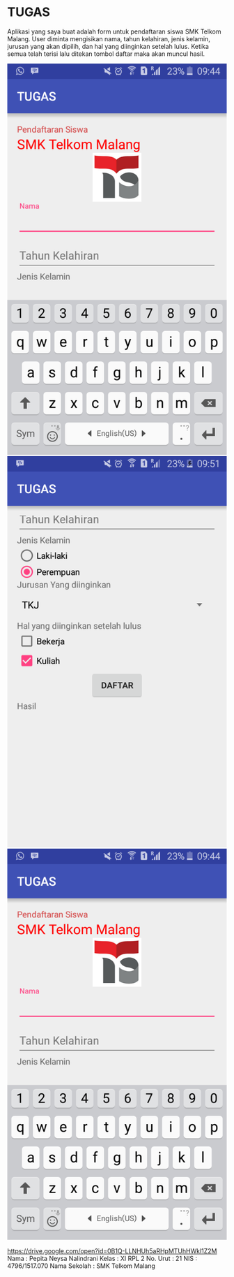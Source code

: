 # TUGAS
Aplikasi yang saya buat adalah form untuk pendaftaran siswa SMK Telkom Malang. User diminta mengisikan nama, tahun kelahiran, jenis kelamin, 
jurusan yang akan dipilih, dan hal yang diinginkan setelah lulus. Ketika semua telah terisi lalu ditekan tombol daftar maka akan muncul hasil.

![ScreenShot](https://github.com/pepitan/TUGAS/blob/master/Screenshot_2016-09-13-09-44-40.png)
![ScreenShot](https://github.com/pepitan/TUGAS/blob/master/Screenshot_2016-09-13-09-51-28%5B1%5D.png)
![ScreenShot](https://github.com/pepitan/TUGAS/blob/master/Screenshot_2016-09-13-09-44-40.png)

https://drive.google.com/open?id=0B1Q-LLNHUh5aRHpMTUhHWkl1Z2M
Nama : Pepita Neysa Nalindrani
Kelas : XI RPL 2
No. Urut : 21
NIS : 4796/1517.070
Nama Sekolah : SMK Telkom Malang
